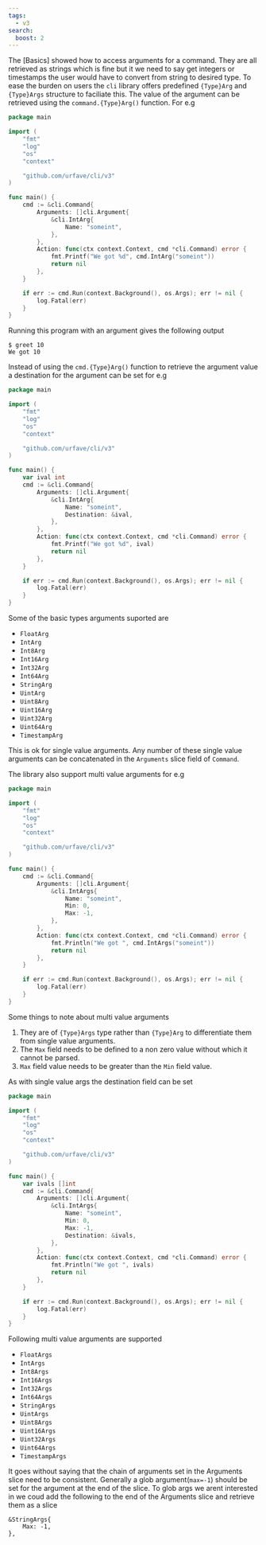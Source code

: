 ```yaml
---
tags:
  - v3
search:
  boost: 2
---
```


The [Basics] showed how to access arguments for a command. They are all retrieved as strings which is fine
but it we need to say get integers or timestamps the user would have to convert from string to desired type. 
To ease the burden on users the `cli` library offers predefined `{Type}Arg` and `{Type}Args` structure to faciliate this.
The value of the argument can be retrieved using the `command.{Type}Arg()` function. For e.g

<!-- {
  "args" : ["10"],
  "output": "We got 10"
} -->
```go
package main

import (
	"fmt"
	"log"
	"os"
	"context"

	"github.com/urfave/cli/v3"
)

func main() {
	cmd := &cli.Command{
		Arguments: []cli.Argument{
			&cli.IntArg{
				Name: "someint",
			},
		},
		Action: func(ctx context.Context, cmd *cli.Command) error {
			fmt.Printf("We got %d", cmd.IntArg("someint"))
			return nil
		},
	}

	if err := cmd.Run(context.Background(), os.Args); err != nil {
		log.Fatal(err)
	}
}
```

Running this program with an argument gives the following output

```sh-session
$ greet 10
We got 10
```

Instead of using the `cmd.{Type}Arg()` function to retrieve the argument value a destination for the argument can be set
for e.g

<!-- {
  "args" : ["25"],
  "output": "We got 25"
} -->
```go
package main

import (
	"fmt"
	"log"
	"os"
	"context"

	"github.com/urfave/cli/v3"
)

func main() {
	var ival int
	cmd := &cli.Command{
		Arguments: []cli.Argument{
			&cli.IntArg{
				Name: "someint",
				Destination: &ival,
			},
		},
		Action: func(ctx context.Context, cmd *cli.Command) error {
			fmt.Printf("We got %d", ival)
			return nil
		},
	}

	if err := cmd.Run(context.Background(), os.Args); err != nil {
		log.Fatal(err)
	}
}
```

Some of the basic types arguments suported are

- `FloatArg`
- `IntArg`
- `Int8Arg`
- `Int16Arg`
- `Int32Arg`
- `Int64Arg`
- `StringArg`
- `UintArg`
- `Uint8Arg`
- `Uint16Arg`
- `Uint32Arg`
- `Uint64Arg`
- `TimestampArg`

This is ok for single value arguments. Any number of these single value arguments can be concatenated in the `Arguments`
slice field of `Command`. 

The library also support multi value arguments for e.g

<!-- {
  "args" : ["10", "20"],
  "output": "We got &#91;10 20&#93;"
} -->
```go
package main

import (
	"fmt"
	"log"
	"os"
	"context"

	"github.com/urfave/cli/v3"
)

func main() {
	cmd := &cli.Command{
		Arguments: []cli.Argument{
			&cli.IntArgs{
				Name: "someint",
				Min: 0,
				Max: -1,
			},
		},
		Action: func(ctx context.Context, cmd *cli.Command) error {
			fmt.Println("We got ", cmd.IntArgs("someint"))
			return nil
		},
	}

	if err := cmd.Run(context.Background(), os.Args); err != nil {
		log.Fatal(err)
	}
}
```

Some things to note about multi value arguments

1. They are of `{Type}Args` type rather than `{Type}Arg` to differentiate them from single value arguments.
2. The `Max` field needs to be defined to a non zero value without which it cannot be parsed.
3. `Max` field value needs to be greater than the `Min` field value.

As with single value args the destination field can be set

<!-- {
  "args" : ["10", "30"],
  "output": "We got &#91;10 30&#93;"
} -->
```go
package main

import (
	"fmt"
	"log"
	"os"
	"context"

	"github.com/urfave/cli/v3"
)

func main() {
	var ivals []int
	cmd := &cli.Command{
		Arguments: []cli.Argument{
			&cli.IntArgs{
				Name: "someint",
				Min: 0,
				Max: -1,
				Destination: &ivals,
			},
		},
		Action: func(ctx context.Context, cmd *cli.Command) error {
			fmt.Println("We got ", ivals)
			return nil
		},
	}

	if err := cmd.Run(context.Background(), os.Args); err != nil {
		log.Fatal(err)
	}
}
```

Following multi value arguments are supported

- `FloatArgs`
- `IntArgs`
- `Int8Args`
- `Int16Args`
- `Int32Args`
- `Int64Args`
- `StringArgs`
- `UintArgs`
- `Uint8Args`
- `Uint16Args`
- `Uint32Args`
- `Uint64Args`
- `TimestampArgs`

It goes without saying that the chain of arguments set in the Arguments slice need to be consistent. Generally a glob
argument(`max=-1`) should be set for the argument at the end of the slice. To glob args we arent interested in we coud add
the following to the end of the Arguments slice and retrieve them as a slice

```
&StringArgs{
	Max: -1,
},
```
